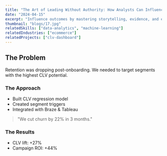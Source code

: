 ```yaml
---
title: "The Art of Leading Without Authority: How Analysts Can Influence Strategic Decisions"
date: "2024-04-15"
excerpt: "Influence outcomes by mastering storytelling, evidence, and empathy—even without a title..."
thumbnail: "blogs/17.jpg"
relatedSkills: ["data-analytics", "machine-learning"]
relatedIndustries: ["ecommerce"]
relatedProjects: ["clv-dashboard"]
---
```


## The Problem

Retention was dropping post-onboarding. We needed to target segments with the highest CLV potential.

### The Approach

- Built CLV regression model  
- Created segment triggers  
- Integrated with Braze & Tableau

> "We cut churn by 22% in 3 months."

### The Results

- CLV lift: +27%  
- Campaign ROI: +44%